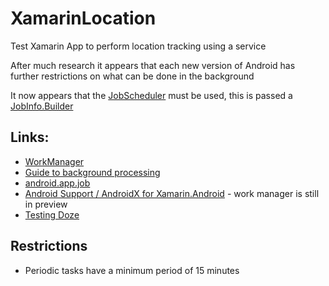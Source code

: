 # XamarinLocation #
Test Xamarin App to perform location tracking using a service

After much research it appears that each new version of Android has further restrictions on what can be done in the background

It now appears that the [JobScheduler](https://developer.android.com/reference/android/app/job/JobScheduler.html) must be used, this is passed a [JobInfo.Builder](https://developer.android.com/reference/kotlin/android/app/job/JobInfo.Builder)

## Links: ##
* [WorkManager](https://developer.android.com/topic/libraries/architecture/workmanager)
* [Guide to background processing](https://developer.android.com/guide/background)
* [android.app.job](https://developer.android.com/reference/kotlin/android/app/job/package-summary)
* [Android Support / AndroidX for Xamarin.Android](https://github.com/xamarin/AndroidSupportComponents) - work manager is still in preview
* [Testing Doze](https://developer.android.com/training/monitoring-device-state/doze-standby.html#testing_doze)

## Restrictions ##
* Periodic tasks have a minimum period of 15 minutes
